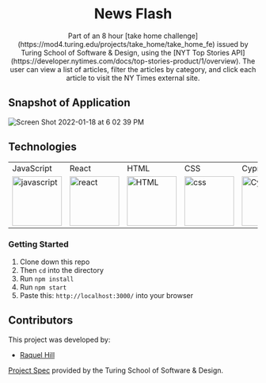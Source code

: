 <div align="center">
<h1>News Flash</h1>
<p>Part of an 8 hour [take home challenge] (https://mod4.turing.edu/projects/take_home/take_home_fe) issued by Turing School of Software & Design, using the [NYT Top Stories API] (https://developer.nytimes.com/docs/top-stories-product/1/overview).  The user can view a list of articles, filter the articles by category, and click each article to visit the NY Times external site.</p>
</div>

## Snapshot of Application
![Screen Shot 2022-01-18 at 6 02 39 PM](https://user-images.githubusercontent.com/81186709/150043966-8b0eb28e-9a37-4b81-9348-a99ff97394fc.png)

## Technologies

<table>
    <tr>
        <td>JavaScript</td>
        <td>React</td>
        <td>HTML</td>
        <td>CSS</td>
        <td>Cypress</td>
    </tr>
    </tr>
        <td><img src="https://user-images.githubusercontent.com/73092355/119360616-074c6580-bc68-11eb-8ac1-f1ca05b87bf8.png" alt="javascript" width="100" height="auto" /></td>
        <td><img src="https://user-images.githubusercontent.com/73092355/119361040-74f89180-bc68-11eb-845a-29ec9f93f095.png" alt="react" width="100" height="auto" /></td>
        <td><img src="https://user-images.githubusercontent.com/73092355/119402191-d553f700-bc99-11eb-8cd3-6ef44023d530.png" alt="HTML" width="100" height="auto" /></td>
        <td><img src="https://user-images.githubusercontent.com/73092355/119402395-1e0bb000-bc9a-11eb-9173-30403b8848d1.png" alt="css" width="100" height="auto" /></td>
        <td><img src="https://user-images.githubusercontent.com/73092355/119361263-b5f0a600-bc68-11eb-9f41-8e10aa013e7a.png" alt="Cypress" width="100" height="auto" /></td>
</table>

### Getting Started
1. Clone down this repo 
2. Then ```cd``` into the directory
3. Run ```npm install```
4. Run ```npm start```
5. Paste this: ```http://localhost:3000/``` into your browser

## Contributors

This project was developed by:

- [Raquel Hill](https://github.com/Raquelhill)

[Project Spec](https://frontend.turing.edu/projects/module-3/rancid-tomatillos-v3.html) provided by the Turing School of Software & Design.

